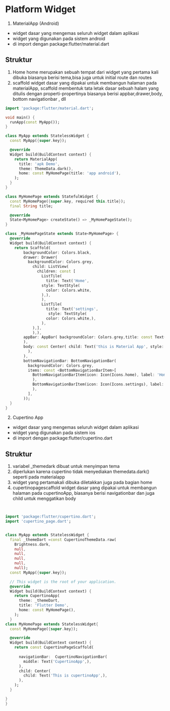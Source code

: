 # Platform Widget
1. MaterialApp (Android)
* widget dasar yang mengemas seluruh widget dalam aplikasi
* widget yang digunakan pada sistem android
* di import dengan package:flutter/material.dart

## Struktur
1. Home
home merupakan sebuah tempat dari widget yang pertama kali dibuka biasanya berisi tema,bisa juga untuk initial route dan routes
2. scaffold
widget dasar yang dipakai untuk membangun halaman pada materialApp,
scaffold membentuk tata letak dasar sebuah halam yang ditulis dengan properti-propertinya
biasanya berisi appbar,drawer,body, bottom navigationbar , dll

```dart
import 'package:flutter/material.dart';

void main() {
  runApp(const MyApp());
}

class MyApp extends StatelessWidget {
  const MyApp({super.key});

  @override
  Widget build(BuildContext context) {
    return MaterialApp(
      title: 'apk Demo',
      theme: ThemeData.dark(),
      home: const MyHomePage(title: 'app android'),
    );
  }
}

class MyHomePage extends StatefulWidget {
  const MyHomePage({super.key, required this.title});
  final String title;

  @override
  State<MyHomePage> createState() => _MyHomePageState();
}

class _MyHomePageState extends State<MyHomePage> {
  @override
  Widget build(BuildContext context) {
    return Scaffold(
        backgroundColor: Colors.black,
        drawer: Drawer(
          backgroundColor: Colors.grey,
            child: ListView(
              children: const [
                ListTile(
                  title: Text('Home',
                style: TextStyle(
                  color: Colors.white,
                ),),
                ),
                ListTile(
                  title: Text('settings',
                   style: TextStyle(
                  color: Colors.white,),
                ),
            ),],
            ),),
        appBar: AppBar( backgroundColor: Colors.grey,title: const Text('Material App'),
        ),
        body: const Center( child: Text('this is Material App', style: TextStyle(color: Colors.white),
          ),
        ),
        bottomNavigationBar: BottomNavigationBar(
          backgroundColor: Colors.grey,
          items: const <BottomNavigationBarItem>[
            BottomNavigationBarItem(icon: Icon(Icons.home), label: 'Home', backgroundColor: Colors.green,
            ),
            BottomNavigationBarItem(icon: Icon(Icons.settings), label: 'Settings',backgroundColor: Colors.grey,
            ),
          ],
        ));
  }
}

```

2. Cupertino App
* widget dasar yang mengemas seluruh widget dalam aplikasi
* widget yang digunakan pada sistem ios
* di import dengan package:flutter/cupertino.dart

## Struktur
1. variabel _themedark dibuat untuk menyimpan tema
2. diperlukan karena cupertino tidak menyediakan themedata.dark() seperti pada materialapp
3. widget yang pertamakali dibuka diletakkan juga pada bagian home
4. cupertinopagescaffold
widget dasar yang dipakai untuk membangun halaman pada cupertinoApp,
biasanya berisi navigationbar dan juga child untuk menggatikan body

```dart 


import 'package:flutter/cupertino.dart';
import 'cupertino_page.dart';


class MyApp extends StatelessWidget {
  final _themeDart =const CupertinoThemeData.raw(
    Brightness.dark, 
    null, 
    null, 
    null, 
    null, 
    null);
  const MyApp({super.key});

  // This widget is the root of your application.
  @override
  Widget build(BuildContext context) {
    return CupertinoApp(
      theme: _themeDart,
      title: 'Flutter Demo',
      home: const MyHomePage(),
    );
  }
class MyHomePage extends StatelessWidget{
  const MyHomePage({super.key});

  @override
  Widget build(BuildContext context) {
    return const CupertinoPageScaffold(
 
      navigationBar:  CupertinoNavigationBar(
        middle: Text('CupertinoApp',),
      ),
      child: Center(
        child: Text('This is cupertinoApp',),
      ),
    );
  }

}
}

```